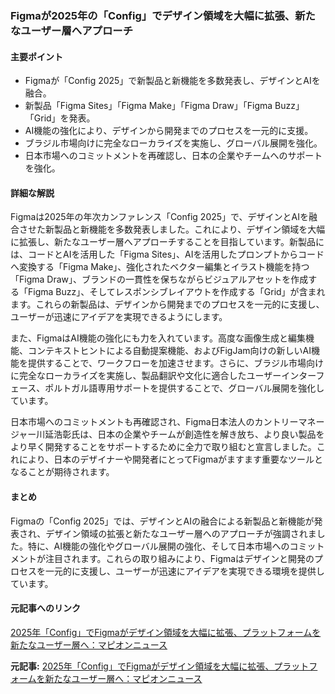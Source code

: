 ### Figmaが2025年の「Config」でデザイン領域を大幅に拡張、新たなユーザー層へアプローチ

#### 主要ポイント
- Figmaが「Config 2025」で新製品と新機能を多数発表し、デザインとAIを融合。
- 新製品「Figma Sites」「Figma Make」「Figma Draw」「Figma Buzz」「Grid」を発表。
- AI機能の強化により、デザインから開発までのプロセスを一元的に支援。
- ブラジル市場向けに完全なローカライズを実施し、グローバル展開を強化。
- 日本市場へのコミットメントを再確認し、日本の企業やチームへのサポートを強化。

#### 詳細な解説

Figmaは2025年の年次カンファレンス「Config 2025」で、デザインとAIを融合させた新製品と新機能を多数発表しました。これにより、デザイン領域を大幅に拡張し、新たなユーザー層へアプローチすることを目指しています。新製品には、コードとAIを活用した「Figma Sites」、AIを活用したプロンプトからコードへ変換する「Figma Make」、強化されたベクター編集とイラスト機能を持つ「Figma Draw」、ブランドの一貫性を保ちながらビジュアルアセットを作成する「Figma Buzz」、そしてレスポンシブレイアウトを作成する「Grid」が含まれます。これらの新製品は、デザインから開発までのプロセスを一元的に支援し、ユーザーが迅速にアイデアを実現できるようにします。

また、FigmaはAI機能の強化にも力を入れています。高度な画像生成と編集機能、コンテキストヒントによる自動提案機能、およびFigJam向けの新しいAI機能を提供することで、ワークフローを加速させます。さらに、ブラジル市場向けに完全なローカライズを実施し、製品翻訳や文化に適合したユーザーインターフェース、ポルトガル語専用サポートを提供することで、グローバル展開を強化しています。

日本市場へのコミットメントも再確認され、Figma日本法人のカントリーマネージャー川延浩彰氏は、日本の企業やチームが創造性を解き放ち、より良い製品をより早く開発することをサポートするために全力で取り組むと宣言しました。これにより、日本のデザイナーや開発者にとってFigmaがますます重要なツールとなることが期待されます。

#### まとめ

Figmaの「Config 2025」では、デザインとAIの融合による新製品と新機能が発表され、デザイン領域の拡張と新たなユーザー層へのアプローチが強調されました。特に、AI機能の強化やグローバル展開の強化、そして日本市場へのコミットメントが注目されます。これらの取り組みにより、Figmaはデザインと開発のプロセスを一元的に支援し、ユーザーが迅速にアイデアを実現できる環境を提供しています。

#### 元記事へのリンク
[2025年「Config」でFigmaがデザイン領域を大幅に拡張、プラットフォームを新たなユーザー層へ：マピオンニュース](https://www.mapion.co.jp/news/releases/20250510114000-97201/)

**元記事:** [2025年「Config」でFigmaがデザイン領域を大幅に拡張、プラットフォームを新たなユーザー層へ：マピオンニュース](https://www.mapion.co.jp/news/release/000000015.000097201-all/)